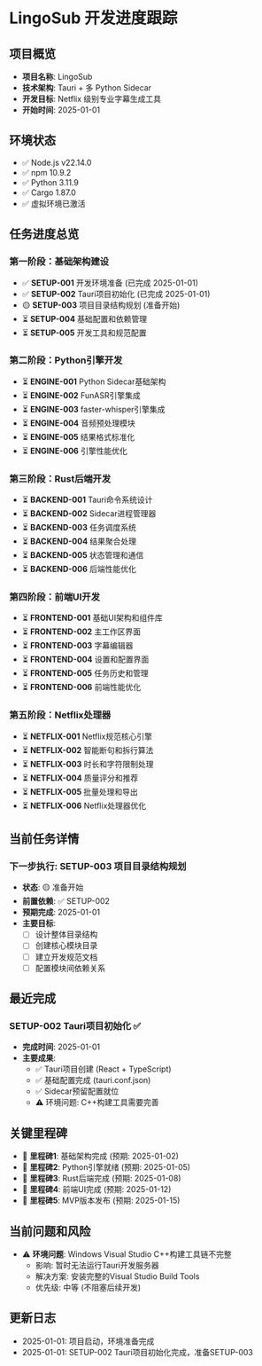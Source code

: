 # LingoSub 开发进度跟踪

## 项目概览
- **项目名称**: LingoSub
- **技术架构**: Tauri + 多 Python Sidecar 
- **开发目标**: Netflix 级别专业字幕生成工具
- **开始时间**: 2025-01-01

## 环境状态
- ✅ Node.js v22.14.0
- ✅ npm 10.9.2  
- ✅ Python 3.11.9
- ✅ Cargo 1.87.0
- ✅ 虚拟环境已激活

## 任务进度总览

### 第一阶段：基础架构建设
- ✅ **SETUP-001** 开发环境准备 (已完成 2025-01-01)
- ✅ **SETUP-002** Tauri项目初始化 (已完成 2025-01-01)  
- 🟡 **SETUP-003** 项目目录结构规划 (准备开始)
- ⏳ **SETUP-004** 基础配置和依赖管理
- ⏳ **SETUP-005** 开发工具和规范配置

### 第二阶段：Python引擎开发
- ⏳ **ENGINE-001** Python Sidecar基础架构
- ⏳ **ENGINE-002** FunASR引擎集成
- ⏳ **ENGINE-003** faster-whisper引擎集成
- ⏳ **ENGINE-004** 音频预处理模块  
- ⏳ **ENGINE-005** 结果格式标准化
- ⏳ **ENGINE-006** 引擎性能优化

### 第三阶段：Rust后端开发
- ⏳ **BACKEND-001** Tauri命令系统设计
- ⏳ **BACKEND-002** Sidecar进程管理器
- ⏳ **BACKEND-003** 任务调度系统
- ⏳ **BACKEND-004** 结果聚合处理
- ⏳ **BACKEND-005** 状态管理和通信
- ⏳ **BACKEND-006** 后端性能优化

### 第四阶段：前端UI开发
- ⏳ **FRONTEND-001** 基础UI架构和组件库
- ⏳ **FRONTEND-002** 主工作区界面
- ⏳ **FRONTEND-003** 字幕编辑器
- ⏳ **FRONTEND-004** 设置和配置界面
- ⏳ **FRONTEND-005** 任务历史和管理
- ⏳ **FRONTEND-006** 前端性能优化

### 第五阶段：Netflix处理器
- ⏳ **NETFLIX-001** Netflix规范核心引擎
- ⏳ **NETFLIX-002** 智能断句和拆行算法
- ⏳ **NETFLIX-003** 时长和字符限制处理
- ⏳ **NETFLIX-004** 质量评分和推荐
- ⏳ **NETFLIX-005** 批量处理和导出
- ⏳ **NETFLIX-006** Netflix处理器优化

## 当前任务详情

### 下一步执行: SETUP-003 项目目录结构规划
- **状态**: 🟡 准备开始
- **前置依赖**: ✅ SETUP-002
- **预期完成**: 2025-01-01
- **主要目标**:
  - [ ] 设计整体目录结构
  - [ ] 创建核心模块目录
  - [ ] 建立开发规范文档
  - [ ] 配置模块间依赖关系

## 最近完成

### SETUP-002 Tauri项目初始化 ✅
- **完成时间**: 2025-01-01
- **主要成果**:
  - ✅ Tauri项目创建 (React + TypeScript)
  - ✅ 基础配置完成 (tauri.conf.json)
  - ✅ Sidecar预留配置就位
  - ⚠️ 环境问题: C++构建工具需要完善

## 关键里程碑
- 🎯 **里程碑1**: 基础架构完成 (预期: 2025-01-02)
- 🎯 **里程碑2**: Python引擎就绪 (预期: 2025-01-05) 
- 🎯 **里程碑3**: Rust后端完成 (预期: 2025-01-08)
- 🎯 **里程碑4**: 前端UI完成 (预期: 2025-01-12)
- 🎯 **里程碑5**: MVP版本发布 (预期: 2025-01-15)

## 当前问题和风险
- ⚠️ **环境问题**: Windows Visual Studio C++构建工具链不完整
  - 影响: 暂时无法运行Tauri开发服务器
  - 解决方案: 安装完整的Visual Studio Build Tools
  - 优先级: 中等 (不阻塞后续开发)

## 更新日志
- 2025-01-01: 项目启动，环境准备完成
- 2025-01-01: SETUP-002 Tauri项目初始化完成，准备SETUP-003 